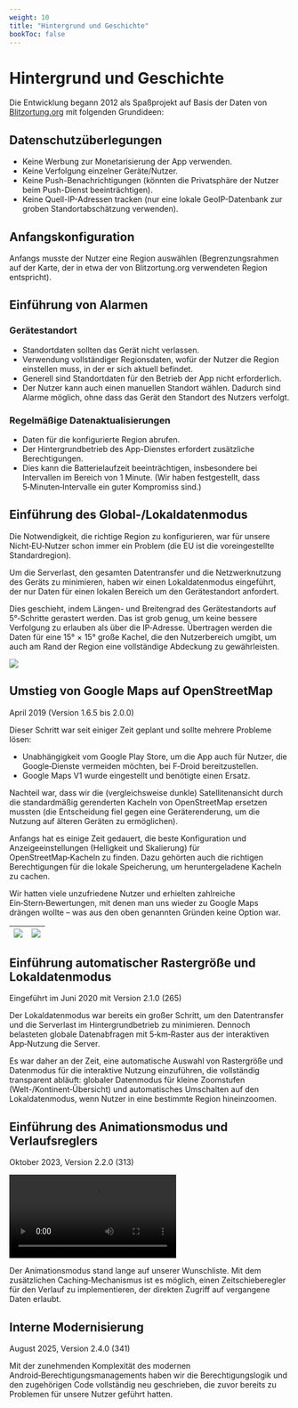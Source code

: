 ```yaml
---
weight: 10
title: "Hintergrund und Geschichte"
bookToc: false
---
```


# Hintergrund und Geschichte

Die Entwicklung begann 2012 als Spaßprojekt auf Basis der Daten von [Blitzortung.org](http://blitzortung.org) mit folgenden Grundideen:

## Datenschutzüberlegungen

* Keine Werbung zur Monetarisierung der App verwenden.
* Keine Verfolgung einzelner Geräte/Nutzer.
* Keine Push-Benachrichtigungen (könnten die Privatsphäre der Nutzer beim Push-Dienst beeinträchtigen).
* Keine Quell-IP-Adressen tracken (nur eine lokale GeoIP-Datenbank zur groben Standortabschätzung verwenden).

## Anfangskonfiguration

Anfangs musste der Nutzer eine Region auswählen (Begrenzungsrahmen auf der Karte, der in etwa der von Blitzortung.org verwendeten Region entspricht).

## Einführung von Alarmen

### Gerätestandort

* Standortdaten sollten das Gerät nicht verlassen.
* Verwendung vollständiger Regionsdaten, wofür der Nutzer die Region einstellen muss, in der er sich aktuell befindet.
* Generell sind Standortdaten für den Betrieb der App nicht erforderlich.
* Der Nutzer kann auch einen manuellen Standort wählen. Dadurch sind Alarme möglich, ohne dass das Gerät den Standort des Nutzers verfolgt.

### Regelmäßige Datenaktualisierungen

* Daten für die konfigurierte Region abrufen.
* Der Hintergrundbetrieb des App-Dienstes erfordert zusätzliche Berechtigungen.
* Dies kann die Batterielaufzeit beeinträchtigen, insbesondere bei Intervallen im Bereich von 1 Minute. (Wir haben festgestellt, dass 5‑Minuten‑Intervalle ein guter Kompromiss sind.)

## Einführung des Global-/Lokaldatenmodus

Die Notwendigkeit, die richtige Region zu konfigurieren, war für unsere Nicht‑EU‑Nutzer schon immer ein Problem (die EU ist die voreingestellte Standardregion).

Um die Serverlast, den gesamten Datentransfer und die Netzwerknutzung des Geräts zu minimieren, haben wir einen Lokaldatenmodus eingeführt, der nur Daten für einen lokalen Bereich um den Gerätestandort anfordert.

Dies geschieht, indem Längen- und Breitengrad des Gerätestandorts auf 5°‑Schritte gerastert werden. Das ist grob genug, um keine bessere Verfolgung zu erlauben als über die IP‑Adresse. Übertragen werden die Daten für eine 15° × 15° große Kachel, die den Nutzerbereich umgibt, um auch am Rand der Region eine vollständige Abdeckung zu gewährleisten.

   ![](/app/background/local_data.png)

## Umstieg von Google Maps auf OpenStreetMap

April 2019 (Version 1.6.5 bis 2.0.0)

Dieser Schritt war seit einiger Zeit geplant und sollte mehrere Probleme lösen:

* Unabhängigkeit vom Google Play Store, um die App auch für Nutzer, die Google‑Dienste vermeiden möchten, bei F‑Droid bereitzustellen.
* Google Maps V1 wurde eingestellt und benötigte einen Ersatz.

Nachteil war, dass wir die (vergleichsweise dunkle) Satellitenansicht durch die standardmäßig gerenderten Kacheln von OpenStreetMap ersetzen mussten (die Entscheidung fiel gegen eine Geräterenderung, um die Nutzung auf älteren Geräten zu ermöglichen).

Anfangs hat es einige Zeit gedauert, die beste Konfiguration und Anzeigeeinstellungen (Helligkeit und Skalierung) für OpenStreetMap‑Kacheln zu finden. Dazu gehörten auch die richtigen Berechtigungen für die lokale Speicherung, um heruntergeladene Kacheln zu cachen.

Wir hatten viele unzufriedene Nutzer und erhielten zahlreiche Ein‑Stern‑Bewertungen, mit denen man uns wieder zu Google Maps drängen wollte – was aus den oben genannten Gründen keine Option war.

| ![](/app/background/gmapv1_1.6.5.png) | ![](/app/background/osm_2.0.0.png) |
|---|---|

## Einführung automatischer Rastergröße und Lokaldatenmodus

Eingeführt im Juni 2020 mit Version 2.1.0 (265)

Der Lokaldatenmodus war bereits ein großer Schritt, um den Datentransfer und die Serverlast im Hintergrundbetrieb zu minimieren. Dennoch belasteten globale Datenabfragen mit 5‑km‑Raster aus der interaktiven App‑Nutzung die Server.

Es war daher an der Zeit, eine automatische Auswahl von Rastergröße und Datenmodus für die interaktive Nutzung einzuführen, die vollständig transparent abläuft: globaler Datenmodus für kleine Zoomstufen (Welt-/Kontinent‑Übersicht) und automatisches Umschalten auf den Lokaldatenmodus, wenn Nutzer in eine bestimmte Region hineinzoomen.

## Einführung des Animationsmodus und Verlaufsreglers

Oktober 2023, Version 2.2.0 (313)

![](/app/background/main_animation.webm)

Der Animationsmodus stand lange auf unserer Wunschliste. Mit dem zusätzlichen Caching‑Mechanismus ist es möglich, einen Zeitschieberegler für den Verlauf zu implementieren, der direkten Zugriff auf vergangene Daten erlaubt.

## Interne Modernisierung

August 2025, Version 2.4.0 (341)

Mit der zunehmenden Komplexität des modernen Android‑Berechtigungsmanagements haben wir die Berechtigungslogik und den zugehörigen Code vollständig neu geschrieben, die zuvor bereits zu Problemen für unsere Nutzer geführt hatten.


